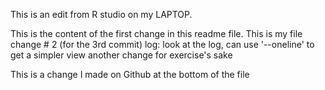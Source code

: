 This is an edit from R studio on my LAPTOP.

This is the content of the first change in this readme file.
This is my file change # 2 (for the 3rd commit)
log: look at the log, can use '--oneline' to get a simpler view
another change for exercise's sake

This is a change I made on Github at the bottom of the file

